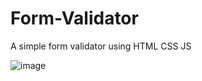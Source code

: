 # Form-Validator
A simple form validator using HTML CSS JS

![image](https://github.com/Sayak123456/Form-Validator/assets/54664520/601cfde6-b1b1-462f-a640-75b23cfe4f99)

